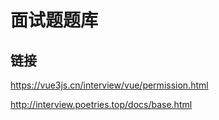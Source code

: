 # 面试题题库

## 链接

https://vue3js.cn/interview/vue/permission.html

http://interview.poetries.top/docs/base.html

